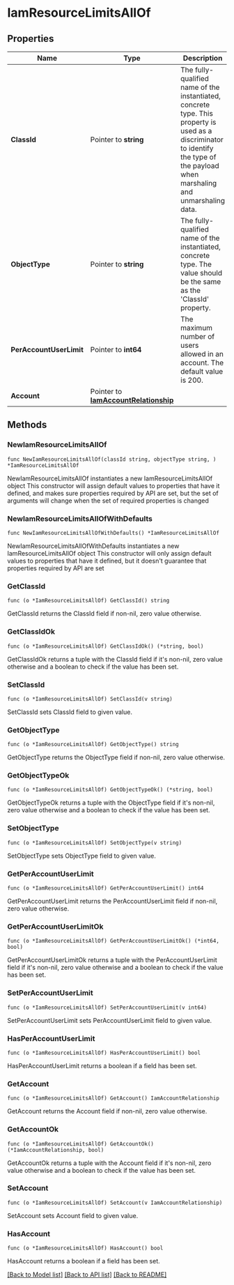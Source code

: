 # IamResourceLimitsAllOf

## Properties

Name | Type | Description | Notes
------------ | ------------- | ------------- | -------------
**ClassId** | Pointer to **string** | The fully-qualified name of the instantiated, concrete type. This property is used as a discriminator to identify the type of the payload when marshaling and unmarshaling data. | [default to "iam.ResourceLimits"]
**ObjectType** | Pointer to **string** | The fully-qualified name of the instantiated, concrete type. The value should be the same as the &#39;ClassId&#39; property. | [default to "iam.ResourceLimits"]
**PerAccountUserLimit** | Pointer to **int64** | The maximum number of users allowed in an account. The default value is 200. | [optional] [readonly] 
**Account** | Pointer to [**IamAccountRelationship**](IamAccountRelationship.md) |  | [optional] 

## Methods

### NewIamResourceLimitsAllOf

`func NewIamResourceLimitsAllOf(classId string, objectType string, ) *IamResourceLimitsAllOf`

NewIamResourceLimitsAllOf instantiates a new IamResourceLimitsAllOf object
This constructor will assign default values to properties that have it defined,
and makes sure properties required by API are set, but the set of arguments
will change when the set of required properties is changed

### NewIamResourceLimitsAllOfWithDefaults

`func NewIamResourceLimitsAllOfWithDefaults() *IamResourceLimitsAllOf`

NewIamResourceLimitsAllOfWithDefaults instantiates a new IamResourceLimitsAllOf object
This constructor will only assign default values to properties that have it defined,
but it doesn't guarantee that properties required by API are set

### GetClassId

`func (o *IamResourceLimitsAllOf) GetClassId() string`

GetClassId returns the ClassId field if non-nil, zero value otherwise.

### GetClassIdOk

`func (o *IamResourceLimitsAllOf) GetClassIdOk() (*string, bool)`

GetClassIdOk returns a tuple with the ClassId field if it's non-nil, zero value otherwise
and a boolean to check if the value has been set.

### SetClassId

`func (o *IamResourceLimitsAllOf) SetClassId(v string)`

SetClassId sets ClassId field to given value.


### GetObjectType

`func (o *IamResourceLimitsAllOf) GetObjectType() string`

GetObjectType returns the ObjectType field if non-nil, zero value otherwise.

### GetObjectTypeOk

`func (o *IamResourceLimitsAllOf) GetObjectTypeOk() (*string, bool)`

GetObjectTypeOk returns a tuple with the ObjectType field if it's non-nil, zero value otherwise
and a boolean to check if the value has been set.

### SetObjectType

`func (o *IamResourceLimitsAllOf) SetObjectType(v string)`

SetObjectType sets ObjectType field to given value.


### GetPerAccountUserLimit

`func (o *IamResourceLimitsAllOf) GetPerAccountUserLimit() int64`

GetPerAccountUserLimit returns the PerAccountUserLimit field if non-nil, zero value otherwise.

### GetPerAccountUserLimitOk

`func (o *IamResourceLimitsAllOf) GetPerAccountUserLimitOk() (*int64, bool)`

GetPerAccountUserLimitOk returns a tuple with the PerAccountUserLimit field if it's non-nil, zero value otherwise
and a boolean to check if the value has been set.

### SetPerAccountUserLimit

`func (o *IamResourceLimitsAllOf) SetPerAccountUserLimit(v int64)`

SetPerAccountUserLimit sets PerAccountUserLimit field to given value.

### HasPerAccountUserLimit

`func (o *IamResourceLimitsAllOf) HasPerAccountUserLimit() bool`

HasPerAccountUserLimit returns a boolean if a field has been set.

### GetAccount

`func (o *IamResourceLimitsAllOf) GetAccount() IamAccountRelationship`

GetAccount returns the Account field if non-nil, zero value otherwise.

### GetAccountOk

`func (o *IamResourceLimitsAllOf) GetAccountOk() (*IamAccountRelationship, bool)`

GetAccountOk returns a tuple with the Account field if it's non-nil, zero value otherwise
and a boolean to check if the value has been set.

### SetAccount

`func (o *IamResourceLimitsAllOf) SetAccount(v IamAccountRelationship)`

SetAccount sets Account field to given value.

### HasAccount

`func (o *IamResourceLimitsAllOf) HasAccount() bool`

HasAccount returns a boolean if a field has been set.


[[Back to Model list]](../README.md#documentation-for-models) [[Back to API list]](../README.md#documentation-for-api-endpoints) [[Back to README]](../README.md)


